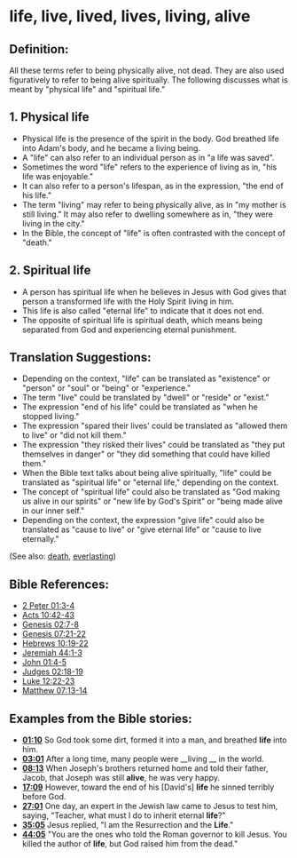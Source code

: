 # life, live, lived, lives, living, alive #

## Definition: ##

All these terms refer to being physically alive, not dead. They are also used figuratively to refer to being alive spiritually. The following discusses what is meant by "physical life" and "spiritual life."

## 1. Physical life ####

* Physical life is the presence of the spirit in the body. God breathed life into Adam's body, and he became a living being.
* A "life" can also refer to an individual person as in "a life was saved".
* Sometimes the word "life" refers to the experience of living as in, "his life was enjoyable."
* It can also refer to a person's lifespan, as in the expression, "the end of his life."
* The term "living" may refer to being physically alive, as in "my mother is still living." It may also refer to dwelling somewhere as in, "they were living in the city."
* In the Bible, the concept of "life" is often contrasted with the concept of "death."

## 2. Spiritual life ####

* A person has spiritual life when he believes in Jesus with God gives that person a transformed life with the Holy Spirit living in him.
* This life is also called "eternal life" to indicate that it does not end.
* The opposite of spiritual life is spiritual death, which means being separated from God and experiencing eternal punishment.

## Translation Suggestions: ##

* Depending on the context, "life" can be translated as "existence" or "person" or "soul" or "being" or "experience."
* The term "live" could be translated by "dwell" or "reside" or "exist."
* The expression "end of his life" could be translated as "when he stopped living."
* The expression "spared their lives' could be translated as "allowed them to live" or "did not kill them."
* The expression "they risked their lives" could be translated as "they put themselves in danger" or "they did something that could have killed them." 
* When the Bible text talks about being alive spiritually, "life" could be translated as "spiritual life" or "eternal life," depending on the context.
* The concept of "spiritual life" could also be translated as "God making us alive in our spirits" or "new life by God's Spirit" or "being made alive in our inner self."
* Depending on the context, the expression "give life" could also be translated as "cause to live" or "give eternal life" or "cause to live eternally."

(See also: [death](../kt/death.md), [everlasting](../kt/eternity.md))

## Bible References: ##

* [2 Peter 01:3-4](en/tn/2pe/help/01/03)
* [Acts 10:42-43](en/tn/act/help/10/42)
* [Genesis 02:7-8](en/tn/gen/help/02/07)
* [Genesis 07:21-22](en/tn/gen/help/07/21)
* [Hebrews 10:19-22](en/tn/heb/help/10/19)
* [Jeremiah 44:1-3](en/tn/jer/help/44/01)
* [John 01:4-5](en/tn/jhn/help/01/04)
* [Judges 02:18-19](en/tn/jdg/help/02/18)
* [Luke 12:22-23](en/tn/luk/help/12/22)
* [Matthew 07:13-14](en/tn/mat/help/07/13)

## Examples from the Bible stories: ##

* __[01:10](en/tn/obs/help/01/10)__ So God took some dirt, formed it into a man, and breathed __life__  into him.
* __[03:01](en/tn/obs/help/03/01)__ After a long time, many people were __living __  in the world.
* __[08:13](en/tn/obs/help/08/13)__ When Joseph's brothers returned home and told their father, Jacob, that Joseph was still __alive__, he was very happy.
* __[17:09](en/tn/obs/help/17/09)__ However, toward the end of his [David's] __life__  he sinned terribly before God.
* __[27:01](en/tn/obs/help/27/01)__ One day, an expert in the Jewish law came to Jesus to test him, saying, "Teacher, what must I do to inherit eternal __life__?"
* __[35:05](en/tn/obs/help/35/05)__ Jesus replied, "I am the Resurrection and the __Life__."
* __[44:05](en/tn/obs/help/44/05)__ "You are the ones who told the Roman governor to kill Jesus. You killed the author of __life__, but God raised him from the dead."